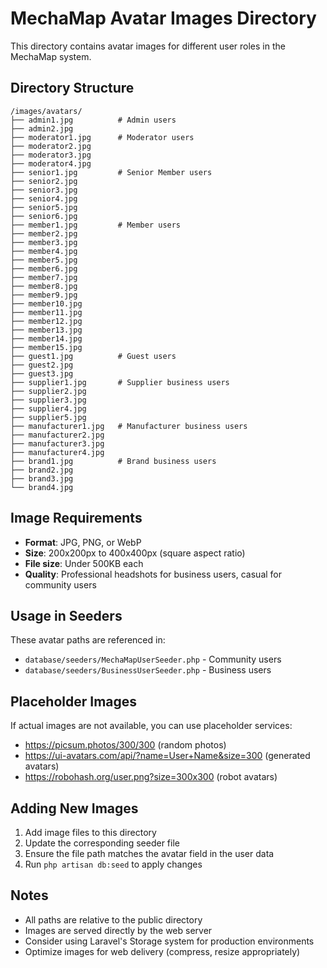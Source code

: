 # MechaMap Avatar Images Directory

This directory contains avatar images for different user roles in the MechaMap system.

## Directory Structure

```
/images/avatars/
├── admin1.jpg          # Admin users
├── admin2.jpg
├── moderator1.jpg      # Moderator users  
├── moderator2.jpg
├── moderator3.jpg
├── moderator4.jpg
├── senior1.jpg         # Senior Member users
├── senior2.jpg
├── senior3.jpg
├── senior4.jpg
├── senior5.jpg
├── senior6.jpg
├── member1.jpg         # Member users
├── member2.jpg
├── member3.jpg
├── member4.jpg
├── member5.jpg
├── member6.jpg
├── member7.jpg
├── member8.jpg
├── member9.jpg
├── member10.jpg
├── member11.jpg
├── member12.jpg
├── member13.jpg
├── member14.jpg
├── member15.jpg
├── guest1.jpg          # Guest users
├── guest2.jpg
├── guest3.jpg
├── supplier1.jpg       # Supplier business users
├── supplier2.jpg
├── supplier3.jpg
├── supplier4.jpg
├── supplier5.jpg
├── manufacturer1.jpg   # Manufacturer business users
├── manufacturer2.jpg
├── manufacturer3.jpg
├── manufacturer4.jpg
├── brand1.jpg          # Brand business users
├── brand2.jpg
├── brand3.jpg
└── brand4.jpg
```

## Image Requirements

- **Format**: JPG, PNG, or WebP
- **Size**: 200x200px to 400x400px (square aspect ratio)
- **File size**: Under 500KB each
- **Quality**: Professional headshots for business users, casual for community users

## Usage in Seeders

These avatar paths are referenced in:
- `database/seeders/MechaMapUserSeeder.php` - Community users
- `database/seeders/BusinessUserSeeder.php` - Business users

## Placeholder Images

If actual images are not available, you can use placeholder services:
- https://picsum.photos/300/300 (random photos)
- https://ui-avatars.com/api/?name=User+Name&size=300 (generated avatars)
- https://robohash.org/user.png?size=300x300 (robot avatars)

## Adding New Images

1. Add image files to this directory
2. Update the corresponding seeder file
3. Ensure the file path matches the avatar field in the user data
4. Run `php artisan db:seed` to apply changes

## Notes

- All paths are relative to the public directory
- Images are served directly by the web server
- Consider using Laravel's Storage system for production environments
- Optimize images for web delivery (compress, resize appropriately)
